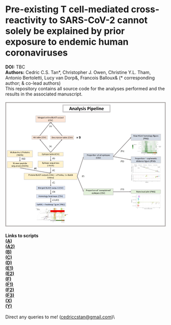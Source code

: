# Pre-existing T cell-mediated cross-reactivity to SARS-CoV-2 cannot solely be explained by prior exposure to endemic human coronaviruses
**DOI:** TBC \
**Authors:** Cedric C.S. Tan*, Christopher J. Owen, Christine Y.L. Tham, Antonio Bertoletti, Lucy van Dorp&, Francois Balloux& (* corresponding author; & co-lead authors) \
This repository contains all source code for the analyses performed and the results in the associated manuscript. \
\
![alt text](results/analysis_pipeline_resize.jpg "Analysis Pipeline") \
\
**Links to scripts** \
[**(A)**](utils/parse_csv_epitopes_to_fasta.R) \
[**(A2)**](utils/make_fasta_out_of_proteins.R) \
[**(B)**](blast_epitopes.sh) \
[**(C)**](parse_merge_blastout.R) \
[**(D)**](blastout_to_heatmap.R) \
[**(E1)**](raxml_tree_heatmap.R) \
[**(E2)**](raxml_tree_heatmap_deconvoluted_epitopes.R) \
[**(F)**](plot_deconvoluted_hcov_heatmap.R) \
[**(F1)**](deconvoluted_proportion_of_unexplained_hits.R) \
[**(F2)**](cophenetic_prop_correlation.R) \
[**(F3)**](deconvoluted_proportion_of_unexplained_hits.R) \
[**(X)**](https://tinyurl.com/y6eee5ap) \
[**(Y)**](utils/merge_web_blast.R) \
\
Direct any queries to me! (cedriccstan@gmail.com)\
